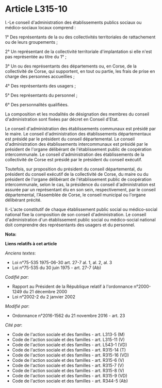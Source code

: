 # Article L315-10

I.-Le conseil d'administration des établissements publics sociaux ou médico-sociaux locaux comprend : 

1° Des représentants de la ou des collectivités territoriales de rattachement ou de leurs groupements ; 

2° Un représentant de la collectivité territoriale d'implantation si elle n'est pas représentée au titre du 1° ; 

3° Un ou des représentants des départements ou, en Corse, de la collectivité de Corse, qui supportent, en tout ou partie, les
frais de prise en charge des personnes accueillies ; 

4° Des représentants des usagers ; 

5° Des représentants du personnel ; 

6° Des personnalités qualifiées. 

La composition et les modalités de désignation des membres du conseil d'administration sont fixées par décret en Conseil
d'Etat. 

Le conseil d'administration des établissements communaux est présidé par le maire. Le conseil d'administration des
établissements départementaux est présidé par le président du conseil départemental. Le conseil d'administration des
établissements intercommunaux est présidé par le président de l'organe délibérant de l'établissement public de coopération
intercommunale. Le conseil d'administration des établissements de la collectivité de Corse est présidé par le président du
conseil exécutif. 

Toutefois, sur proposition du président du conseil départemental, du président du conseil exécutif de la collectivité de
Corse, du maire ou du président de l'organe délibérant de l'établissement public de coopération intercommunale, selon le cas,
la présidence du conseil d'administration est assurée par un représentant élu en son sein, respectivement, par le conseil
départemental, l'Assemblée de Corse, le conseil municipal ou l'organe délibérant précité. 

II.-L'acte constitutif de chaque établissement public social ou médico-social national fixe la composition de son conseil
d'administration. Le conseil d'administration d'un établissement public social ou médico-social national doit comprendre des
représentants des usagers et du personnel.

**Nota:**



**Liens relatifs à cet article**

_Anciens textes_:

  - Loi n°75-535 1975-06-30 art. 27-7 al. 1, al. 2, al. 3
  - Loi n°75-535 du 30 juin 1975 - art. 27-7 (Ab)

_Codifié par_:

  - Rapport au Président de la République relatif à l'ordonnance n°2000-1249 du 21 décembre 2000
  - Loi n°2002-2 du 2 janvier 2002

_Modifié par_:

  - Ordonnance n°2016-1562 du 21 novembre 2016 - art. 23

_Cité par_:

  - Code de l'action sociale et des familles - art. L313-5 (M)
  - Code de l'action sociale et des familles - art. L315-11 (V)
  - Code de l'action sociale et des familles - art. L543-1 (VD)
  - Code de l'action sociale et des familles - art. R315-14 (T)
  - Code de l'action sociale et des familles - art. R315-16 (VD)
  - Code de l'action sociale et des familles - art. R315-6 (V)
  - Code de l'action sociale et des familles - art. R315-7 (V)
  - Code de l'action sociale et des familles - art. R315-8 (V)
  - Code de l'action sociale et des familles - art. R315-9 (VD)
  - Code de l'action sociale et des familles - art. R344-5 (Ab)
